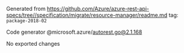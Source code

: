 Generated from https://github.com/Azure/azure-rest-api-specs/tree//specification/migrate/resource-manager/readme.md tag: `package-2018-02`

Code generator @microsoft.azure/autorest.go@2.1.168

No exported changes